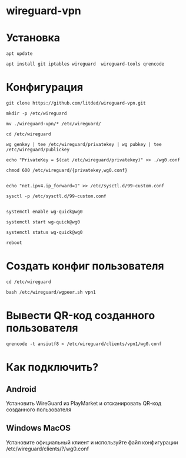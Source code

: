 # wireguard-vpn


# Установка
```
apt update

apt install git iptables wireguard  wireguard-tools qrencode
```

# Конфигурация
```
git clone https://github.com/litded/wireguard-vpn.git

mkdir -p /etc/wireguard

mv ./wireguard-vpn/* /etc/wireguard/

cd /etc/wireguard

wg genkey | tee /etc/wireguard/privatekey | wg pubkey | tee /etc/wireguard/publickey

echo "PrivateKey = $(cat /etc/wireguard/privatekey)" >> ./wg0.conf

chmod 600 /etc/wireguard/{privatekey,wg0.conf}


echo "net.ipv4.ip_forward=1" >> /etc/sysctl.d/99-custom.conf

sysctl -p /etc/sysctl.d/99-custom.conf


systemctl enable wg-quick@wg0

systemctl start wg-quick@wg0

systemctl status wg-quick@wg0

reboot
```

# Создать конфиг пользователя
```
cd /etc/wireguard

bash /etc/wireguard/wgpeer.sh vpn1
```

# Вывести QR-код созданного пользователя
```
qrencode -t ansiutf8 < /etc/wireguard/clients/vpn1/wg0.conf
```

# Как подключить?
## Android
Установить WireGuard из PlayMarket и отсканировать QR-код созданного пользователя
## Windows MacOS
Установите официальный клиент и используйте файл конфигурации /etc/wireguard/clients/?/wg0.conf
